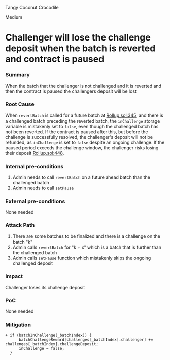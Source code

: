 Tangy Coconut Crocodile

Medium

# Challenger will lose the challenge deposit when the batch is reverted and contract is paused

### Summary

When the batch that the challenger is not challenged and it is reverted and then the contract is paused the challengers deposit will be lost

### Root Cause


When `revertBatch` is called for a future batch at [Rollup.sol:345](https://github.com/sherlock-audit/2024-08-morphl2/blob/98e0ec4c5bbd0b28f3d3a9e9159d1184bc45b38d/morph/contracts/contracts/l1/rollup/Rollup.sol#L345-L348), and there is a challenged batch preceding the reverted batch, the `inChallenge` storage variable is mistakenly set to `false`, even though the challenged batch has not been reverted. If the contract is paused after this, but before the challenge is successfully resolved, the challenger's deposit will not be refunded, as `inChallenge` is set to `false` despite an ongoing challenge. If the paused period exceeds the challenge window, the challenger risks losing their deposit [Rollup.sol:448](https://github.com/sherlock-audit/2024-08-morphl2/blob/98e0ec4c5bbd0b28f3d3a9e9159d1184bc45b38d/morph/contracts/contracts/l1/rollup/Rollup.sol#L448-L453).


### Internal pre-conditions

1. Admin needs to call `revertBatch` on a future ahead batch than the challenged batch
2. Admin needs to call `setPause`

### External pre-conditions

None needed

### Attack Path

1. There are some batches to be finalized and there is a challenge on the batch "k"
2. Admin calls `revertBatch` for "k + x" which is a batch that is further than the challenged batch
3. Admin calls `setPause` function which mistakenly skips the ongoing challenged deposit

### Impact

Challenger loses its challenge deposit

### PoC

None needed

### Mitigation

```solidity
+ if (batchInChallenge(_batchIndex)) {
      batchChallengeReward[challenges[_batchIndex].challenger] += challenges[_batchIndex].challengeDeposit;
      inChallenge = false;
  }
```